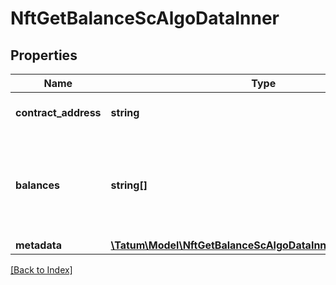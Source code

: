 # NftGetBalanceScAlgoDataInner

## Properties

Name | Type | Description | Notes
------------ | ------------- | ------------- | -------------
**contract_address** | **string** | The asset ID (the ID of the NFT) | [optional]
**balances** | **string[]** | The array returning <code>1</code> to indicate that the NFT with the specified ID exists | [optional]
**metadata** | [**\Tatum\Model\NftGetBalanceScAlgoDataInnerMetadataInner[]**](NftGetBalanceScAlgoDataInnerMetadataInner.md) |  | [optional]

[[Back to Index]](../index.md)
